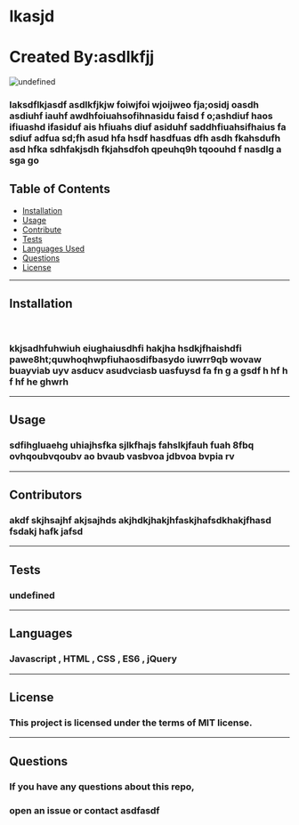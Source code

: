 
  # lkasjd
  # Created By:asdlkfjj
  <img src="https://img.shields.io/badge/undefined-undefined-undefined" alt="undefined" />

  ### laksdflkjasdf asdlkfjkjw foiwjfoi wjoijweo fja;osidj oasdh asdiuhf iauhf awdhfoiuahsofihnasidu faisd f o;ashdiuf haos ifiuashd ifasiduf ais hfiuahs diuf asiduhf saddhfiuahsifhaius fa sdiuf adfua sd;fh asud hfa hsdf hasdfuas dfh asdh fkahsdufh asd hfka sdhfakjsdh fkjahsdfoh qpeuhq9h tqoouhd f nasdlg a sga go
  
  ## Table of Contents
  - [Installation](#installation)
  - [Usage](#usage)
  - [Contribute](#contribute)
  - [Tests](#tests)
  - [Languages Used](#languages)
  - [Questions](#questions)
  - [License](#license)
  ---
  ## Installation
  ​
  ### kkjsadhfuhwiuh eiughaiusdhfi hakjha hsdkjfhaishdfi pawe8ht;quwhoqhwpfiuhaosdifbasydo iuwrr9qb wovaw buayviab uyv asducv asudvciasb uasfuysd fa fn  g a gsdf h hf  h f hf he ghwrh
  ---
  ## Usage

  ### sdfihgluaehg uhiajhsfka sjlkfhajs fahslkjfauh fuah 8fbq ovhqoubvqoubv ao bvaub vasbvoa jdbvoa bvpia rv
  ---
  ## Contributors

  ### akdf skjhsajhf akjsajhds akjhdkjhakjhfaskjhafsdkhakjfhasd fsdakj hafk jafsd 
  ---
  ## Tests

  ### undefined
  ---
  ## Languages

  ###  Javascript , HTML , CSS , ES6 , jQuery 
  ---

  ## License

  ### This project is licensed under the terms of MIT license.
  ---
  ## Questions
  
  ### If you have any questions about this repo,
  ### open an issue or contact asdfasdf
  